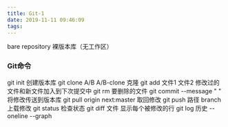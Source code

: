 ```yaml
---
title: Git-1
date: 2019-11-11 09:46:09
tags:
---
```

bare repository
裸版本库（无工作区）
### Git命令
git init
创建版本库
git clone A/B A/B-clone
克隆
git add 文件1 文件2
修改过的文件和新文件加入到下次提交中
git rm
要删除的文件
git commit --message " "
将修改传送到版本库
git pull origin next:master
取回修改
git push 路径 branch
上载修改
git status
检查状态
git diff 文件
显示每个被修改的行
git log
历史 --oneline --graph
